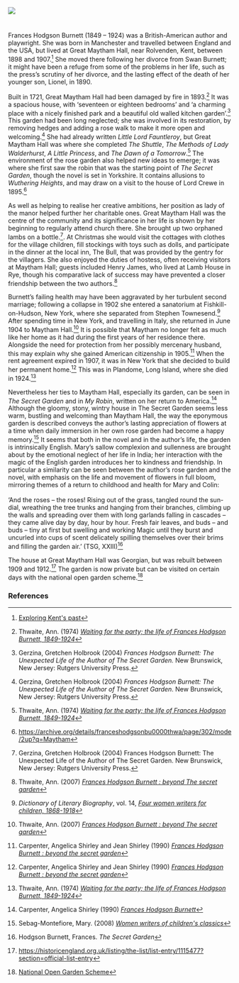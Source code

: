 <a href="https://www.kent-maps.online"><img src="https://kent-map.github.io/mdpress/juncture/ve-button.png"></a>
<param ve-config title="Frances Hodgson Burnett (1849 – 1924)" author="Elena Beighton-Delille" layout="vtl" 
banner="https://upload.wikimedia.org/wikipedia/commons/4/41/It%27s_fall_even_for_the_prettiest_rose..._%2810383091124%29.jpg">

<!-- Global Entities -->

<!-- Historical map layers -->
<param ve-map-layer active allmaps allmaps-id="d549f0ddbeca485f" title="OS Kent 1899">

#

Frances Hodgson Burnett (1849 – 1924) was a British-American author and playwright. She was born in Manchester and travelled between England and the USA, but lived at Great Maytham Hall, near Rolvenden, Kent, between 1898 and 1907.[^ref1] She moved there following her divorce from Swan Burnett; it might have been a refuge from some of the problems in her life, such as the press’s scrutiny of her divorce, and the lasting effect of the death of her younger son, Lionel, in 1890.
<param ve-image url="https://upload.wikimedia.org/wikipedia/commons/8/8c/Portrait_of_Frances_Hodgson_Burnett.jpg" label="Frances Hodgson Burnett" attribution="not stated, Public domain, via Wikimedia Commons">
<!-- Base map centred on Rolvenden -->
<param ve-map center="Q2313624" zoom="13">

Built in 1721, Great Maytham Hall had been damaged by fire in 1893.[^ref2] It was a spacious house, with ‘seventeen or eighteen bedrooms’ and ‘a charming place with a nicely finished park and a beautiful old walled kitchen garden’.[^ref3] This garden had been long neglected; she was involved in its restoration, by removing hedges and adding a rose walk to make it more open and welcoming.[^ref4] She had already written _Little Lord Fauntleroy_, but Great Maytham Hall was where she completed _The Shuttle_, _The Methods of Lady Walderhurst_, _A Little Princess_, and _The Dawn of a Tomorrow_.[^ref5] The environment of the rose garden also helped new ideas to emerge; it was where she first saw the robin that was the starting point of _The Secret Garden_, though the novel is set in Yorkshire. It contains allusions to _Wuthering Heights_, and may draw on a visit to the house of Lord Crewe in 1895.[^ref6]
<param ve-image url="https://upload.wikimedia.org/wikipedia/commons/c/c8/A_Little_Princess--pg1--cover.jpg" label="Little Princess" attribution="Ethel Franklin Betts, Public domain, via Wikimedia Commons">
<!-- Base map centred on Rolvenden -->
<param ve-map center="Q2313624" zoom="13">

As well as helping to realise her creative ambitions, her position as lady of the manor helped further her charitable ones. Great Maytham Hall was the centre of the community and its significance in her life is shown by her beginning to regularly attend church there. She brought up two orphaned lambs on a bottle.[^ref7]. At Christmas she would visit the cottages with clothes for the village children, fill stockings with toys such as dolls, and participate in the dinner at the local inn, The Bull, that was provided by the gentry for the villagers. She also enjoyed the duties of hostess, often receiving visitors at Maytham Hall; guests included Henry James, who lived at Lamb House in Rye, though his comparative lack of success may have prevented a closer friendship between the two authors.[^ref8]
<param ve-image url="https://upload.wikimedia.org/wikipedia/commons/7/7b/HenryJamesPhotograph.png" label="Henry James" attribution="Unknown photographer, Public domain, via Wikimedia Commons">
<!-- Base map centred on Rolvenden -->
<param ve-map center="Q2313624" zoom="13">

Burnett’s failing health may have been aggravated by her turbulent second marriage; following a collapse in 1902 she entered a sanatorium at Fishkill-on-Hudson, New York, where she separated from Stephen Townesend.[^ref9] After spending time in New York, and travelling in Italy, she returned in June 1904 to Maytham Hall.[^ref10] It is possible that Maytham no longer felt as much like her home as it had during the first years of her residence there. Alongside the need for protection from her possibly mercenary husband, this may explain why she gained American citizenship in 1905.[^ref11] When the rent agreement expired in 1907, it was in New York that she decided to build her permanent home.[^ref12] This was in Plandome, Long Island, where she died in 1924.[^ref13]
<param ve-image url="https://upload.wikimedia.org/wikipedia/commons/0/03/Stephen_Townesend_1899.png" label="Stephen Townesend, 1899" attributioni="Anonymous Unknown author, Public domain, via Wikimedia Commons">
<!-- Base map centred on Rolvenden -->
<param ve-map center="Q2313624" zoom="13">

Nevertheless her ties to Maytham Hall, especially its garden, can be seen in _The Secret Garden_ and in _My Robin_, written on her return to America.[^ref14] Although the gloomy, stony, wintry house in The Secret Garden seems less warm, bustling and welcoming than Maytham Hall, the way the eponymous garden is described conveys the author’s lasting appreciation of flowers at a time when daily immersion in her own rose garden had become a happy memory.[^ref15] It seems that both in the novel and in the author’s life, the garden is intrinsically English. Mary’s sallow complexion and sullenness are brought about by the emotional neglect of her life in India; her interaction with the magic of the English garden introduces her to kindness and friendship. In particular a similarity can be seen between the author’s rose garden and the novel, with emphasis on the life and movement of flowers in full bloom, mirroring themes of a return to childhood and health for Mary and Colin:
<br><br>
‘And the roses – the roses! Rising out of the grass, tangled round the sun-dial, wreathing the tree trunks and hanging from their branches, climbing up the walls and spreading over them with long garlands falling in cascades – they came alive day by day, hour by hour. Fresh fair leaves, and buds – and buds – tiny at first but swelling and working Magic until they burst and uncurled into cups of scent delicately spilling themselves over their brims and filling the garden air.’ (TSG, XXIII)[^ref16]
<param ve-image url="https://upload.wikimedia.org/wikipedia/commons/9/9d/Secret_Garden-Kirk-365.jpg" label="Secret Garden, illus. Maria Louise Kirk" attribution="Frances Hodgson Burnett, Public domain, via Wikimedia Commons">

The house at Great Maytham Hall was Georgian, but was rebuilt between 1909 and 1912.[^ref17] The garden is now private but can be visited on certain days with the national open garden scheme.[^ref18] 
<param ve-image url="https://upload.wikimedia.org/wikipedia/commons/7/70/Great_Maytham_Hall_Garden_-_geograph.org.uk_-_228928.jpg" label="Great Maytham Hall Garden" attribution="Stephen Nunney" license="CC BY-SA 2.0">
<param ve-image url="https://upload.wikimedia.org/wikipedia/commons/a/a7/The_Secret_Garden_book_cover_-_Project_Gutenberg_eText_17396.jpg" label="The Secret Garden" attribution="Frances Hodgson Burnett, Public domain, via Wikimedia Commons">
<!-- Base map centred on Rolvenden -->
<param ve-map center="Q2313624" zoom="13">

### References

[^ref1]: [Exploring Kent's past](https://webapps.kent.gov.uk/KCC.ExploringKentsPast.Web.Sites.Public/SingleResult.aspx?uid=MKE77024) 
[^ref2]: Thwaite, Ann. (1974) [_Waiting for the party; the life of Frances Hodgson Burnett, 1849-1924_](https://archive.org/details/waitingforpartyt00thwa/page/178/mode/2up?q=+Maytham)
[^ref3]: Gerzina, Gretchen Holbrook (2004) _Frances Hodgson Burnett: The Unexpected Life of the Author of The Secret Garden._ New Brunswick, New Jersey: Rutgers University Press.
[^ref4]: Gerzina, Gretchen Holbrook (2004) _Frances Hodgson Burnett: The Unexpected Life of the Author of The Secret Garden_. New Brunswick, New Jersey: Rutgers University Press. 
[^ref5]: Thwaite, Ann. (1974) [_Waiting for the party; the life of Frances Hodgson Burnett, 1849-1924_](https://archive.org/details/waitingforpartyt00thwa/page/178/mode/2up?q=+Maytham)
[^ref6]: https://archive.org/details/franceshodgsonbu0000thwa/page/302/mode/2up?q=Maytham
[^ref7]:Gerzina, Gretchen Holbrook (2004) Frances Hodgson Burnett: The Unexpected Life of the Author of The Secret Garden. New Brunswick, New Jersey: Rutgers University Press. 
[^ref8]: Thwaite, Ann. (2007) [_Frances Hodgson Burnett : beyond The secret garden_](https://archive.org/details/franceshodgsonbu0000thwa/page/n1/mode/2up?q=Maytham)
[^ref9]: _Dictionary of Literary Biography_, vol. 14, [_Four women writers for children, 1868-1918_](https://archive.org/details/fourwomenwriters0014unse/page/n5/mode/2up?q=Maytham)
[^ref10]: Thwaite, Ann. (2007) [_Frances Hodgson Burnett : beyond The secret garden_](https://archive.org/details/franceshodgsonbu0000thwa/page/302/mode/2up?q=Maytham) 
[^ref11]: Carpenter, Angelica Shirley and Jean Shirley (1990) [_Frances Hodgson Burnett : beyond the secret garden_](https://archive.org/details/isbn_9780822596103/page/100/mode/2up?q=1905) 
[^ref12]: Carpenter, Angelica Shirley and Jean Shirley (1990) [_Frances Hodgson Burnett : beyond the secret garden_](https://archive.org/details/isbn_9780822596103/page/n5/mode/2up?q=Maytham)
[^ref13]: Thwaite, Ann. (1974) [_Waiting for the party; the life of Frances Hodgson Burnett, 1849-1924_]( https://archive.org/details/waitingforparty00annt/page/192/mode/2up?q=1924) 
[^ref14]: Carpenter, Angelica Shirley (1990) [_Frances Hodgson Burnett_](https://archive.org/details/franceshodgsonbu00carp/page/106/mode/2up?q=robin)
[^ref15]: Sebag-Montefiore, Mary. (2008) [_Women writers of children's classics_]( https://archive.org/details/womenwritersofch0000seba/page/86/mode/2up?q=Maytham)
[^ref16]: Hodgson Burnett, Frances. _The Secret Garden_ 
[^ref17]: https://historicengland.org.uk/listing/the-list/list-entry/1115477?section=official-list-entry 
[^ref18]: [National Open Garden Scheme](https://ngs.org.uk/great-maytham-hall-kent-the-most-famous-garden-in-literature/)
